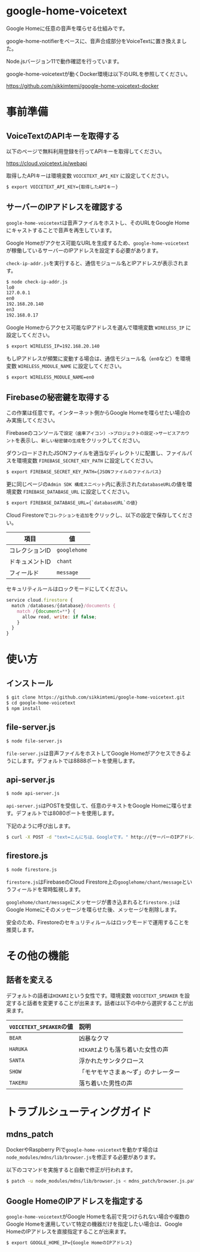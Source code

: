 # google-home-voicetext
Google Homeに任意の音声を喋らせる仕組みです。

google-home-notifierをベースに、音声合成部分をVoiceTextに置き換えました。

Node.jsバージョン11で動作確認を行っています。

google-home-voicetextが動くDocker環境は以下のURLを参照してください。

https://github.com/sikkimtemi/google-home-voicetext-docker

# 事前準備
## VoiceTextのAPIキーを取得する
以下のページで無料利用登録を行ってAPIキーを取得してください。

https://cloud.voicetext.jp/webapi

取得したAPIキーは環境変数 `VOICETEXT_API_KEY` に設定してください。

```bash
$ export VOICETEXT_API_KEY={取得したAPIキー}
```

## サーバーのIPアドレスを確認する
`google-home-voicetext`は音声ファイルをホストし、そのURLをGoogle Homeにキャストすることで音声を再生しています。

Google Homeがアクセス可能なURLを生成するため、`google-home-voicetext`が稼働しているサーバーのIPアドレスを設定する必要があります。

`check-ip-addr.js`を実行すると、通信モジュール名とIPアドレスが表示されます。

```bash
$ node check-ip-addr.js
lo0
127.0.0.1
en0
192.168.20.140
en3
192.168.0.17
```

Google Homeからアクセス可能なIPアドレスを選んで環境変数 `WIRELESS_IP` に設定してください。

```bash
$ export WIRELESS_IP=192.168.20.140
```

もしIPアドレスが頻繁に変動する場合は、通信モジュール名（`en0`など）を環境変数 `WIRELESS_MODULE_NAME` に設定してください。

```bash
$ export WIRELESS_MODULE_NAME=en0
```

## Firebaseの秘密鍵を取得する
この作業は任意です。インターネット側からGoogle Homeを喋らせたい場合のみ実施してください。

Firebaseのコンソールで`設定（歯車アイコン）->プロジェクトの設定->サービスアカウント`を表示し、`新しい秘密鍵の生成`をクリックしてください。

ダウンロードされたJSONファイルを適当なディレクトリに配置し、ファイルパスを環境変数 `FIREBASE_SECRET_KEY_PATH` に設定してください。

```bash
$ export FIREBASE_SECRET_KEY_PATH={JSONファイルのファイルパス}
```

更に同じページの`Admin SDK 構成スニペット`内に表示された`databaseURL`の値を環境変数 `FIREBASE_DATABASE_URL` に設定してください。

```bash
$ export FIREBASE_DATABASE_URL={`databaseURL`の値}
```

Cloud Firestoreで`コレクションを追加`をクリックし、以下の設定で保存してください。

| 項目 | 値 |
| -------- | -------- |
| コレクションID | `googlehome` |
| ドキュメントID | `chant` |
| フィールド | `message` |

セキュリティルールはロックモードにしてください。

```Javascript
service cloud.firestore {
  match /databases/{database}/documents {
    match /{document=**} {
      allow read, write: if false;
    }
  }
}
```

# 使い方

## インストール
```bash
$ git clone https://github.com/sikkimtemi/google-home-voicetext.git
$ cd google-home-voicetext
$ npm install
```

## file-server.js
```bash
$ node file-server.js
```

`file-server.js`は音声ファイルをホストしてGoogle Homeがアクセスできるようにします。デフォルトでは8888ポートを使用します。

## api-server.js
```bash
$ node api-server.js
```

`api-server.js`はPOSTを受信して、任意のテキストをGoogle Homeに喋らせます。デフォルトでは8080ポートを使用します。

下記のように呼び出します。

```bash
$ curl -X POST -d "text=こんにちは、Googleです。" http://{サーバーのIPアドレス}:8080/google-home-voicetext
```

## firestore.js
```bash
$ node firestore.js
```

`firestore.js`はFirebaseのCloud Firestore上の`googlehome/chant/message`というフィールドを常時監視します。

`googlehome/chant/message`にメッセージが書き込まれると`firestore.js`はGoogle Homeにそのメッセージを喋らせた後、メッセージを削除します。

安全のため、Firestoreのセキュリティルールはロックモードで運用することを推奨します。

# その他の機能
## 話者を変える
デフォルトの話者は`HIKARI`という女性です。環境変数 `VOICETEXT_SPEAKER` を設定すると話者を変更することが出来ます。話者は以下の中から選択することが出来ます。

| `VOICETEXT_SPEAKER`の値 | 説明 |
|:-----------|:------------|
| `BEAR` | 凶暴なクマ |
| `HARUKA` | `HIKARI`よりも落ち着いた女性の声 |
| `SANTA` | 浮かれたサンタクロース |
| `SHOW` | 「モヤモヤさまぁ～ず」のナレーター |
| `TAKERU` | 落ち着いた男性の声 |

# トラブルシューティングガイド
## mdns_patch
DockerやRaspberry Piで`google-home-voicetext`を動かす場合は`node_modules/mdns/lib/browser.js`を修正する必要があります。

以下のコマンドを実施すると自動で修正が行われます。

```bash
$ patch -u node_modules/mdns/lib/browser.js < mdns_patch/browser.js.patch
```

## Google HomeのIPアドレスを指定する
`google-home-voicetext`がGoogle Homeを名前で見つけられない場合や複数のGoogle Homeを運用していて特定の機器だけを指定したい場合は、Google HomeのIPアドレスを直接指定することが出来ます。

```bash
$ export GOOGLE_HOME_IP={Google HomeのIPアドレス}
```
